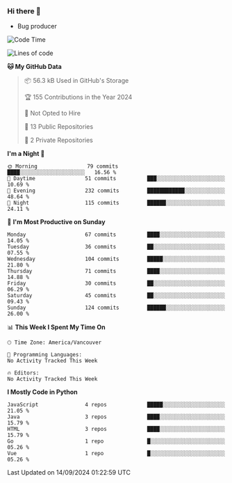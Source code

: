 ### Hi there 👋
* Bug producer


<!--START_SECTION:waka-->
![Code Time](http://img.shields.io/badge/Code%20Time-1%2C326%20hrs%2033%20mins-blue)

![Lines of code](https://img.shields.io/badge/From%20Hello%20World%20I%27ve%20Written-244.8%20thousand%20lines%20of%20code-blue)

**🐱 My GitHub Data** 

> 📦 56.3 kB Used in GitHub's Storage 
 > 
> 🏆 155 Contributions in the Year 2024
 > 
> 🚫 Not Opted to Hire
 > 
> 📜 13 Public Repositories 
 > 
> 🔑 2 Private Repositories 
 > 
**I'm a Night 🦉** 

```text
🌞 Morning                79 commits          ████░░░░░░░░░░░░░░░░░░░░░   16.56 % 
🌆 Daytime                51 commits          ███░░░░░░░░░░░░░░░░░░░░░░   10.69 % 
🌃 Evening                232 commits         ████████████░░░░░░░░░░░░░   48.64 % 
🌙 Night                  115 commits         ██████░░░░░░░░░░░░░░░░░░░   24.11 % 
```
📅 **I'm Most Productive on Sunday** 

```text
Monday                   67 commits          ████░░░░░░░░░░░░░░░░░░░░░   14.05 % 
Tuesday                  36 commits          ██░░░░░░░░░░░░░░░░░░░░░░░   07.55 % 
Wednesday                104 commits         █████░░░░░░░░░░░░░░░░░░░░   21.80 % 
Thursday                 71 commits          ████░░░░░░░░░░░░░░░░░░░░░   14.88 % 
Friday                   30 commits          ██░░░░░░░░░░░░░░░░░░░░░░░   06.29 % 
Saturday                 45 commits          ██░░░░░░░░░░░░░░░░░░░░░░░   09.43 % 
Sunday                   124 commits         ██████░░░░░░░░░░░░░░░░░░░   26.00 % 
```


📊 **This Week I Spent My Time On** 

```text
🕑︎ Time Zone: America/Vancouver

💬 Programming Languages: 
No Activity Tracked This Week

🔥 Editors: 
No Activity Tracked This Week
```

**I Mostly Code in Python** 

```text
JavaScript               4 repos             █████░░░░░░░░░░░░░░░░░░░░   21.05 % 
Java                     3 repos             ████░░░░░░░░░░░░░░░░░░░░░   15.79 % 
HTML                     3 repos             ████░░░░░░░░░░░░░░░░░░░░░   15.79 % 
Go                       1 repo              █░░░░░░░░░░░░░░░░░░░░░░░░   05.26 % 
Vue                      1 repo              █░░░░░░░░░░░░░░░░░░░░░░░░   05.26 % 
```




 Last Updated on 14/09/2024 01:22:59 UTC
<!--END_SECTION:waka-->
